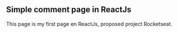 ## Simple comment page in ReactJs

This page is my first page en ReactJs, proposed project Rocketseat.